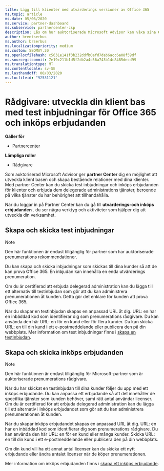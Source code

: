 ```yaml
---
title: Lägg till klienter med utvärderings versioner av Office 365
ms.topic: article
ms.date: 05/06/2020
ms.service: partner-dashboard
ms.subservice: partnercenter-csp
description: Läs om hur auktoriserade Microsoft Advisor kan växa sina Office 365-prenumerationer. Skapa och skicka test inbjudningar för Office 365 och Köp erbjudanden till klienter.
author: brentserbus
ms.author: brserbus
ms.localizationpriority: medium
ms.custom: SEOMAY.20
ms.openlocfilehash: c5631e141f3b232ddfb0afd7dab6acc6a08f59df
ms.sourcegitcommit: 7e19c211b1d5f2db2a4c56a743b14c8485decd99
ms.translationtype: MT
ms.contentlocale: sv-SE
ms.lasthandoff: 08/03/2020
ms.locfileid: "92531121"
---
```

# <a name="advisors-build-your-client-base-with-office-365-trial-invitations-and-purchase-offers"></a>Rådgivare: utveckla din klient bas med test inbjudningar för Office 365 och inköps erbjudanden

**Gäller för**

- Partnercenter
 
**Lämpliga roller**

- Rådgivare


Som auktoriserad Microsoft Advisor ger **partner Center** dig en möjlighet att utveckla klient basen och skapa bestående relationer med dina klienter. Med partner Center kan du skicka test inbjudningar och inköps erbjudanden för klienter och erbjuda dem delegerade administrations tjänster, beroende på vilka tjänster du har behörighet att tillhandahålla.

När du loggar in på Partner Center kan du gå till **utvärderings-och inköps erbjudanden** . du ser några verktyg och aktiviteter som hjälper dig att utveckla din verksamhet.

## <a name="create-and-send-trial-invitations"></a>Skapa och skicka test inbjudningar

> [!NOTE]
> Den här funktionen är endast tillgänglig för partner som har auktoriserade prenumerations rekommendationer.

Du kan skapa och skicka inbjudningar som skickas till dina kunder så att de kan prova Office 365. En inbjudan kan innehålla en enda utvärderings prenumeration.

Om du är certifierad att erbjuda delegerad administration kan du lägga till ett alternativ till testinbjudan som gör att du kan administrera prenumerationen åt kunden. Detta gör det enklare för kunden att prova Office 365.

När du skapar en testinbjudan skapas en anpassad URL åt dig. URL: en har en inbäddad kod som identifierar dig som prenumerations rådgivare. Du kan använda den här URL: en för en kund eller för flera kunder. Du kan skicka URL: en till din kund i ett e-postmeddelande eller publicera den på din webbplats.
Mer information om test inbjudningar finns i [skapa en testinbjudan](advisors-create-a-trial-invitation.md).

## <a name="create-and-send-purchase-offers"></a>Skapa och skicka inköps erbjudanden

> [!NOTE]
> Den här funktionen är endast tillgänglig för Microsoft-partner som är auktoriserade prenumerations rådgivare.

När du har skickat en testinbjudan till dina kunder följer du upp med ett inköps erbjudande. Du kan anpassa ett erbjudande så att det innehåller de specifika tjänster som kunden behöver, samt rätt antal användar licenser. Om du är certifierad för att erbjuda delegerad administration kan du lägga till ett alternativ i inköps erbjudandet som gör att du kan administrera prenumerationen åt kunden.

När du skapar inköps erbjudandet skapas en anpassad URL åt dig. URL: en har en inbäddad kod som identifierar dig som prenumerations rådgivare. Du kan använda den här URL: en för en kund eller många kunder. Skicka URL: en till din kund i ett e-postmeddelande eller publicera den på din webbplats.

Om din kund vill ha ett annat antal licenser kan du skicka ett nytt erbjudande eller ändra antalet licenser när de köper prenumerationen.

Mer information om inköps erbjudanden finns i [skapa ett inköps erbjudande](advisor-create-a-purchase-offer.md).

